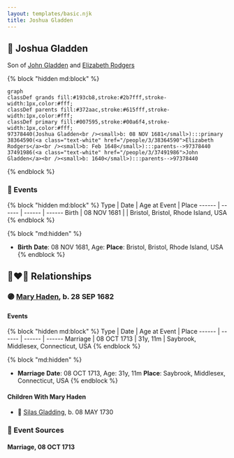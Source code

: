 ```yaml
---
layout: templates/basic.njk
title: Joshua Gladden
---
```

## 🔵 Joshua Gladden

Son of [John Gladden](/people/3/37491986) and [Elizabeth Rodgers](/people/3/38364590)

{% block "hidden md:block" %}
```mermaid
graph
classDef grands fill:#193cb8,stroke:#2b7fff,stroke-width:1px,color:#fff;
classDef parents fill:#372aac,stroke:#615fff,stroke-width:1px,color:#fff;
classDef primary fill:#007595,stroke:#00a6f4,stroke-width:1px,color:#fff;
97378440(Joshua Gladden<br /><small>b: 08 NOV 1681</small>):::primary
38364590(<a class="text-white" href="/people/3/38364590">Elizabeth Rodgers</a><br /><small>b: Feb 1648</small>):::parents-->97378440
37491986(<a class="text-white" href="/people/3/37491986">John Gladden</a><br /><small>b: 1640</small>):::parents-->97378440
```
{% endblock %}

### 📆 Events

{% block "hidden md:block" %}
Type | Date | Age at Event | Place
------ | ------ | ------ | ------
Birth | 08 NOV 1681 |  | Bristol, Bristol, Rhode Island, USA
{% endblock %}

{% block "md:hidden" %}
- **Birth**
**Date**: 08 NOV 1681, Age:
**Place**: Bristol, Bristol, Rhode Island, USA
{% endblock %}

## 👩‍❤️‍👨 Relationships

### 🟣 [Mary Haden](/people/1/19224987), b. 28 SEP 1682

#### Events

{% block "hidden md:block" %}
Type | Date | Age at Event | Place
------ | ------ | ------ | ------
Marriage | 08 OCT 1713 | 31y, 11m | Saybrook, Middlesex, Connecticut, USA
{% endblock %}

{% block "md:hidden" %}
- **Marriage**
**Date**: 08 OCT 1713, Age: 31y, 11m
**Place**: Saybrook, Middlesex, Connecticut, USA
{% endblock %}

#### Children With Mary Haden
* 🔵 [Silas Gladding](/people/5/55129348), b. 08 MAY 1730
### 📰 Event Sources

#### <a id="event-family-0-event-0"></a> Marriage, 08 OCT 1713